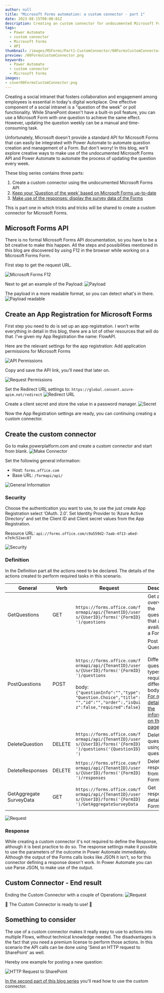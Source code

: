 ```yaml
---
author: null
title: "Microsoft Forms automation: a custom connector - part 1"
date: 2023-08-15T00:00:01Z
description: Creating an custom connector for undocumented Microsoft Forms API
tags:
  - Power Automate
  - custom connector
  - Microsoft Forms 
  - API
thumbnail: /images/MSForms/Part1-CustomConnector/00FormsCustomConnector.png
preview: /00FormsCustomConnector.png
keywords:
  - Power Automate
  - custom connector
  - Microsoft Forms
images:
- cover00FormsCustomConnector.png
---
```



Creating a social intranet that fosters collaboration and engagement among employees is essential in today's digital workplace. One effective component of a social intranet is a "question of the week" or poll functionality. While SharePoint doesn't have a built-in poll feature, you can use a Microsoft Form with one question to achieve the same effect. However, updating the question weekly can be a manual and time-consuming task.

Unfortunately, Microsoft doesn't provide a standard API for Microsoft Forms that can easily be integrated with Power Automate to automate question creation and management of a Form. But don't worry! In this blog, we'll explore creative ways to make use of the undocumented Microsoft Forms API and Power Automate to automate the process of updating the question every week.

These blog series contains three parts:
1.	Create a custom connector using the undocumented Microsoft Forms API
2.	[Keep your ‘Question of the week’ based on Microsoft Forms up-to-date](/blog/msforms-part2-questionoftheweek/)
3.	[Make use of the responses: display the survey data of the Forms](/blog/msforms-part3-dashboard/)

This is part one in which tricks and tricks will be shared to create a custom connector for Microsoft Forms.


## Microsoft Forms API
There is no formal Microsoft Forms API documentation, so you have to be a bit creative to make this happen.
All the steps and possibilities mentioned in this blog are discovered by using F12 in the browser while working on a Microsoft Forms Form. 

First step to get the request URL.

![Microsoft Forms F12](/images/MSForms/Part1-CustomConnector/1-FormsF12.png)

Next to get an example of the Payload:
![Payload](/images/MSForms/Part1-CustomConnector/2-Payload.png)

The payload in a more readable format, so you can detect what's in there.
![Payload readable](/images/MSForms/Part1-CustomConnector/3-PayloadReadible.png)

## Create an App Registration for Microsoft Forms 
First step you need to do is set up an app registration. I won’t write everything in detail in this blog, there are a lot of other resources that will do that. 
I’ve given my App Registration the name: FlowAPI.

Here are the relevant settings for the app registration:
Add application permissions for Microsoft Forms 


![API Permissions](/images/MSForms/Part1-CustomConnector/4-APIPermissions.png)

Copy and save the API link, you’ll need that later on.

![Request Permissions](/images/MSForms/Part1-CustomConnector/5-RequestPermissions.png)

Set the Redirect URL settings to: `https://global.consent.azure-apim.net/redirect`
![Redirect URL](/images/MSForms/Part1-CustomConnector/6-RedirectURL.png)

Create a client secret and store the value in a password manager.
![Secret](/images/MSForms/Part1-CustomConnector/7-Secret.png)

Now the App Registration settings are ready, you can continuing creating a custom connector. 

## Create the custom connector
Go to make.powerplatform.com and create a custom connector and start from blank.
![Make Connector](/images/MSForms/Part1-CustomConnector/8-MakeConnector.png)


Set the following general information:
* Host: `forms.office.com`
* Base URL: `/formapi/api/`


![General Information](/images/MSForms/Part1-CustomConnector/9-GeneralInformation.png)

### Security
Choose the authentication you want to use, to use the just create App Registration select ‘OAuth. 2.0’.
Set Identity Provider to ‘Azure Active Directory’ and set the Client ID and Client secret values from the App Registration.

Resource URL: `api://forms.office.com/c9a559d2-7aab-4f13-a6ed-e7e9c52aec87`


![Security](/images/MSForms/Part1-CustomConnector/10-Security.png)



### Definition
In the Definition part all the actions need to be declared.
The details of the actions created to perform required tasks in this scenario. 


|General|Verb |Request |Description|
|--|--|-------|-------|
|GetQuestions |GET |<div style="width:220px; word-wrap:break-word;">`https://forms.office.com/formapi/api/{TenantID}/users/{UserID}/forms('{FormID}')/questions` </div>   |Get an overview of the questions that are available on a Form 
|PostQuestions   |POST   | <div style="width:220px; word-wrap:break-word;">`https://forms.office.com/formapi/api/{TenantID}/users/{UserID}/forms('{FormID}')/questions` <br/> <br/> body: `{"questionInfo":"","type":"Question.Choice","title":"","id":"","order":,"isQuiz":false,"required":false}` </div> | Post a Question <br/><br/>Different question types require different body. <br/> [For more details read the information on this page.](https://www.burgersandbytes.nl/page/msformapi) |
|DeleteQuestion  |DELETE   |<div style="width:220px; word-wrap:break-word;"> `https://forms.office.com/formapi/api/{TenantID}/users/{UserID}/forms('{FormID}')/questions('{QuestionID}')` </div>  | Delete a question using the questionid  |
|DeleteResponses |DELETE|<div style="width:220px; word-wrap:break-word;"> `https://forms.office.com/formapi/api/{TenantID}/users/{UserID}/forms('{FormID}')/responses` </div>|Delete responses from a Form|
|<div style="width:115px; word-wrap:break-word;">GetAggregateSurveyData</div>|GET|<div style="width:220px; word-wrap:break-word;">`https://forms.office.com/formapi/api/{TenantID}/users/{UserID}/forms('{FormID}')/GetAggregateSurveyData`</div>| Get response details of a Form| 


![Request](/images/MSForms/Part1-CustomConnector/11-Request.png)


### Response
While creating a custom connector it's not required to define the Response, although it is best practice to do so. The response settings make it possible to use the parameters of the outcome in Power Automate immediately.
Although the output of the Forms calls looks like JSON it isn't, so for this connector defining a response doesn't work. In Power Automate you can use Parse JSON, to make use of the output.

## Custom Connector - End result
Ending the Custom Connector with a couple of Operations:
![Request](/images/MSForms/Part1-CustomConnector/12-ConnectorOperations.png)

🎉 The Custom Connector is ready to use! 🎉


## Something to consider
The use of a custom connector makes it really easy to use to actions into multiple Flows, without technical knowledge needed.
The disadvantages is the fact that you need a premium license to perform those actions.
In this scenario the API calls can be done using 'Send an HTTP request to SharePoint' as well.

Hereby one example for posting a new question:

![HTTP Request to SharePoint](/images/MSForms/Part1-CustomConnector/13-PostHTTPSharePoint.png)

[In the second part of this blog series](/blog/msforms-part2-questionoftheweek/) you'll read how to use the custom connector.
